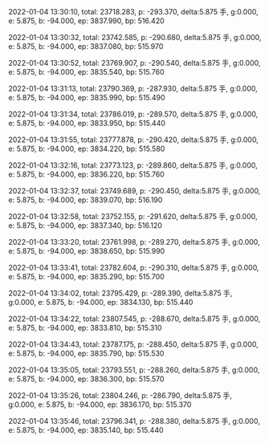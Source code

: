 2022-01-04 13:30:10, total: 23718.283, p: -293.370, delta:5.875 手, g:0.000, e: 5.875, b: -94.000, ep: 3837.990, bp: 516.420

2022-01-04 13:30:32, total: 23742.585, p: -290.680, delta:5.875 手, g:0.000, e: 5.875, b: -94.000, ep: 3837.080, bp: 515.970

2022-01-04 13:30:52, total: 23769.907, p: -290.540, delta:5.875 手, g:0.000, e: 5.875, b: -94.000, ep: 3835.540, bp: 515.760

2022-01-04 13:31:13, total: 23790.369, p: -287.930, delta:5.875 手, g:0.000, e: 5.875, b: -94.000, ep: 3835.990, bp: 515.490

2022-01-04 13:31:34, total: 23786.019, p: -289.570, delta:5.875 手, g:0.000, e: 5.875, b: -94.000, ep: 3833.950, bp: 515.440

2022-01-04 13:31:55, total: 23777.878, p: -290.420, delta:5.875 手, g:0.000, e: 5.875, b: -94.000, ep: 3834.220, bp: 515.580

2022-01-04 13:32:16, total: 23773.123, p: -289.860, delta:5.875 手, g:0.000, e: 5.875, b: -94.000, ep: 3836.220, bp: 515.760

2022-01-04 13:32:37, total: 23749.689, p: -290.450, delta:5.875 手, g:0.000, e: 5.875, b: -94.000, ep: 3839.070, bp: 516.190

2022-01-04 13:32:58, total: 23752.155, p: -291.620, delta:5.875 手, g:0.000, e: 5.875, b: -94.000, ep: 3837.340, bp: 516.120

2022-01-04 13:33:20, total: 23761.998, p: -289.270, delta:5.875 手, g:0.000, e: 5.875, b: -94.000, ep: 3838.650, bp: 515.990

2022-01-04 13:33:41, total: 23782.604, p: -290.310, delta:5.875 手, g:0.000, e: 5.875, b: -94.000, ep: 3835.290, bp: 515.700

2022-01-04 13:34:02, total: 23795.429, p: -289.390, delta:5.875 手, g:0.000, e: 5.875, b: -94.000, ep: 3834.130, bp: 515.440

2022-01-04 13:34:22, total: 23807.545, p: -288.670, delta:5.875 手, g:0.000, e: 5.875, b: -94.000, ep: 3833.810, bp: 515.310

2022-01-04 13:34:43, total: 23787.175, p: -288.450, delta:5.875 手, g:0.000, e: 5.875, b: -94.000, ep: 3835.790, bp: 515.530

2022-01-04 13:35:05, total: 23793.551, p: -288.260, delta:5.875 手, g:0.000, e: 5.875, b: -94.000, ep: 3836.300, bp: 515.570

2022-01-04 13:35:26, total: 23804.246, p: -286.790, delta:5.875 手, g:0.000, e: 5.875, b: -94.000, ep: 3836.170, bp: 515.370

2022-01-04 13:35:46, total: 23796.341, p: -288.380, delta:5.875 手, g:0.000, e: 5.875, b: -94.000, ep: 3835.140, bp: 515.440